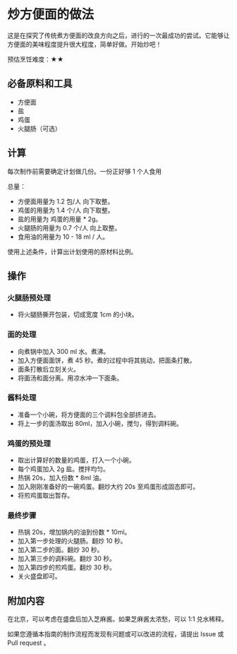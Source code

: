 # 炒方便面的做法

这是在探究了传统煮方便面的改良方向之后，进行的一次最成功的尝试。它能够让方便面的美味程度提升很大程度，简单好做。开始炒吧！

预估烹饪难度：★★

## 必备原料和工具

* 方便面
* 盐
* 鸡蛋
* 火腿肠（可选）

## 计算

每次制作前需要确定计划做几份。一份正好够 1 个人食用

总量：

* 方便面用量为 1.2 包/人 向下取整。
* 鸡蛋的用量为 1.4 个/人 向下取整。
* 盐的用量为 鸡蛋的用量 * 2g。
* 火腿肠的用量为 0.7 个/人 向上取整。
* 食用油的用量为 10 - 18 ml / 人。

使用上述条件，计算出计划使用的原材料比例。

## 操作

### 火腿肠预处理

* 将火腿肠撕开包装，切成宽度 1cm 的小块。

### 面的处理

* 向煮锅中加入 300 ml 水。煮沸。
* 加入方便面面饼，煮 45 秒。煮的过程中将其挑动，把面条打散。
* 面条打散后立刻关火。
* 将面汤和面分离。用凉水冲一下面条。

### 酱料处理

* 准备一个小碗，将方便面的三个调料包全部挤进去。
* 将上一步的面汤取出 80ml，加入小碗，搅匀，得到调料碗。

### 鸡蛋的预处理

* 取出计算好的数量的鸡蛋，打入一个小碗。
* 每个鸡蛋加入 2g 盐。搅拌均匀。
* 热锅 20s，加入份数 * 8ml 油。
* 加入刚刚准备好的一碗鸡蛋。翻炒大约 20s 至鸡蛋形成固态即可。
* 将煎鸡蛋取出暂存。

### 最终步骤

* 热锅 20s，增加锅内的油到份数 * 10ml。
* 加入第一步处理的火腿肠。翻炒 10 秒。
* 加入第二步的面。翻炒 30 秒。
* 加入第三步的调料碗。翻炒 30 秒。
* 加入第四步的煎鸡蛋。翻炒 30 秒。
* 关火盛盘即可。

## 附加内容

在北京，可以考虑在盛盘后加入芝麻酱。如果芝麻酱太浓愁，可以 1:1 兑水稀释。

如果您遵循本指南的制作流程而发现有问题或可以改进的流程，请提出 Issue 或 Pull request 。
